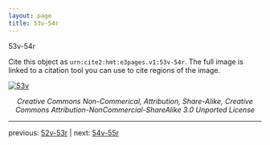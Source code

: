 ```yaml
---
layout: page
title: 53v-54r
---
```


53v-54r

Cite this object as `urn:cite2:hmt:e3pages.v1:53v-54r`.  The full image is linked to a citation tool you can use to cite regions of the image.

[![53v](http://www.homermultitext.org/iipsrv?IIIF=/project/homer/pyramidal/deepzoom/hmt/e3bifolio/v1/E3_53v_54r.tif/full/800,/0/default.jpg)](http://www.homermultitext.org/ict2/?urn=urn:cite2:hmt:e3bifolio.v1:E3_53v_54r) 

<p style="text-align: center; font-style: italic;">Creative Commons Non-Commerical, Attribution, Share-Alike, Creative Commons Attribution-NonCommercial-ShareAlike 3.0 Unported License</p>

---

previous: [52v-53r](../52v-53r/) | next: [54v-55r](../54v-55r/)